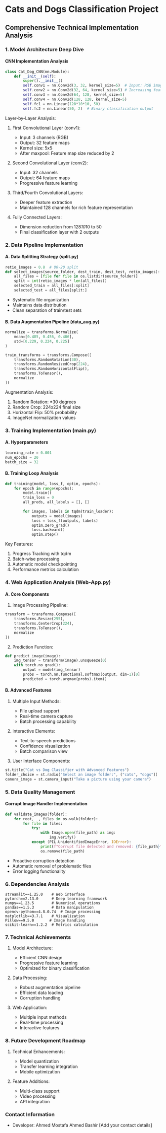 # Cats and Dogs Classification Project
## Comprehensive Technical Implementation Analysis

### 1. Model Architecture Deep Dive
#### CNN Implementation Analysis
```python
class Cat_Dog_CNN(nn.Module):
    def __init__(self):
        super().__init__()
        self.conv1 = nn.Conv2d(3, 32, kernel_size=5)  # Input: RGB image (3 channels)
        self.conv2 = nn.Conv2d(32, 64, kernel_size=5) # Increasing feature maps
        self.conv3 = nn.Conv2d(64, 128, kernel_size=5)
        self.conv4 = nn.Conv2d(128, 128, kernel_size=5)
        self.fc1 = nn.Linear(128*10*10, 50)
        self.fc2 = nn.Linear(50, 2)  # Binary classification output
```

Layer-by-Layer Analysis:
1. First Convolutional Layer (conv1):
   - Input: 3 channels (RGB)
   - Output: 32 feature maps
   - Kernel size: 5x5
   - After maxpool: Feature map size reduced by 2

2. Second Convolutional Layer (conv2):
   - Input: 32 channels
   - Output: 64 feature maps
   - Progressive feature learning

3. Third/Fourth Convolutional Layers:
   - Deeper feature extraction
   - Maintained 128 channels for rich feature representation

4. Fully Connected Layers:
   - Dimension reduction from 128*10*10 to 50
   - Final classification layer with 2 outputs

### 2. Data Pipeline Implementation

#### A. Data Splitting Strategy (split.py)
```python
retio_images = 0.8  # 80-20 split
def select_images(source_folder, dest_train, dest_test, retio_images):
    all_files = [file for file in os.listdir(source_folder)]
    split = int(retio_images * len(all_files))
    selected_train = all_files[:split]
    selected_test = all_files[split:]
```
- Systematic file organization
- Maintains data distribution
- Clean separation of train/test sets

#### B. Data Augmentation Pipeline (data_aug.py)
```python
normalize = transforms.Normalize(
    mean=[0.485, 0.456, 0.406],
    std=[0.229, 0.224, 0.225]
)

train_transforms = transforms.Compose([
    transforms.RandomRotation(30),
    transforms.RandomResizedCrop(224),
    transforms.RandomHorizontalFlip(),
    transforms.ToTensor(),
    normalize
])
```
Augmentation Analysis:
1. Random Rotation: ±30 degrees
2. Random Crop: 224x224 final size
3. Horizontal Flip: 50% probability
4. ImageNet normalization values

### 3. Training Implementation (main.py)

#### A. Hyperparameters
```python
learning_rate = 0.001
num_epochs = 20
batch_size = 32
```

#### B. Training Loop Analysis
```python
def training(model, loss_f, optim, epochs):
    for epoch in range(epochs):
        model.train()
        train_loss = 0
        all_preds, all_labels = [], []
        
        for images, labels in tqdm(train_loader):
            outputs = model(images)
            loss = loss_f(outputs, labels)
            optim.zero_grad()
            loss.backward()
            optim.step()
```
Key Features:
1. Progress Tracking with tqdm
2. Batch-wise processing
3. Automatic model checkpointing
4. Performance metrics calculation

### 4. Web Application Analysis (Web-App.py)

#### A. Core Components
1. Image Processing Pipeline:
```python
transform = transforms.Compose([
    transforms.Resize(255),
    transforms.CenterCrop(224),
    transforms.ToTensor(),
    normalize
])
```

2. Prediction Function:
```python
def predict_image(image):
    img_tensor = transform(image).unsqueeze(0)
    with torch.no_grad():
        output = model(img_tensor)
        probs = torch.nn.functional.softmax(output, dim=1)[0]
        predicted = torch.argmax(probs).item()
```

#### B. Advanced Features
1. Multiple Input Methods:
   - File upload support
   - Real-time camera capture
   - Batch processing capability

2. Interactive Elements:
   - Text-to-speech predictions
   - Confidence visualization
   - Batch comparison view

3. User Interface Components:
```python
st.title("Cat vs Dog Classifier with Advanced Features")
folder_choice = st.radio("Select an image folder:", ("cats", "dogs"))
camera_image = st.camera_input("Take a picture using your camera")
```

### 5. Data Quality Management

#### Corrupt Image Handler Implementation
```python
def validate_images(folder):
    for root, _, files in os.walk(folder):
        for file in files:
            try:
                with Image.open(file_path) as img:
                    img.verify()
            except (PIL.UnidentifiedImageError, IOError):
                print(f"Corrupt file detected and removed: {file_path}")
                os.remove(file_path)
```
- Proactive corruption detection
- Automatic removal of problematic files
- Error logging functionality

### 6. Dependencies Analysis
```
streamlit==1.25.0    # Web interface
pytorch==2.13.0      # Deep learning framework
numpy==1.23.5        # Numerical operations
pandas==1.5.3        # Data manipulation
opencv-python==4.8.0.74  # Image processing
matplotlib==3.7.1    # Visualization
Pillow==9.5.0       # Image handling
scikit-learn==1.2.2  # Metrics calculation
```

### 7. Technical Achievements
1. Model Architecture:
   - Efficient CNN design
   - Progressive feature learning
   - Optimized for binary classification

2. Data Processing:
   - Robust augmentation pipeline
   - Efficient data loading
   - Corruption handling

3. Web Application:
   - Multiple input methods
   - Real-time processing
   - Interactive features

### 8. Future Development Roadmap
1. Technical Enhancements:
   - Model quantization
   - Transfer learning integration
   - Mobile optimization

2. Feature Additions:
   - Multi-class support
   - Video processing
   - API integration

### Contact Information
- Developer: Ahmed Mostafa Ahmed Bashir
[Add your contact details]
